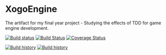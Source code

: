 # XogoEngine

The artifact for my final year project - Studying the effects of TDD for game engine development.

[![Build status](https://ci.appveyor.com/api/projects/status/wd07djm34vuop1k8/branch/master?svg=true&passingText=windows%20-%20passing&failingText=windows%20-%20failing&pendingText=windows%20-%20pending)](https://ci.appveyor.com/project/RMCKirby/xogoengine/branch/master) [![Build Status](https://travis-ci.org/RMCKirby/XogoEngine.svg?branch=master)](https://travis-ci.org/RMCKirby/XogoEngine) [![Coverage Status](https://coveralls.io/repos/github/RMCKirby/XogoEngine/badge.svg?branch=master)](https://coveralls.io/github/RMCKirby/XogoEngine?branch=master)

[![Build history](http://buildstats.info/appveyor/chart/rmckirby/xogoengine?buildCount=20)](https://ci.appveyor.com/project/RMCKirby/xogoengine/history) [![Build history](http://buildstats.info/travisci/chart/RMCKirby/XogoEngine?buildCount=20)](https://travis-ci.org/RMCKirby/XogoEngine/builds)
